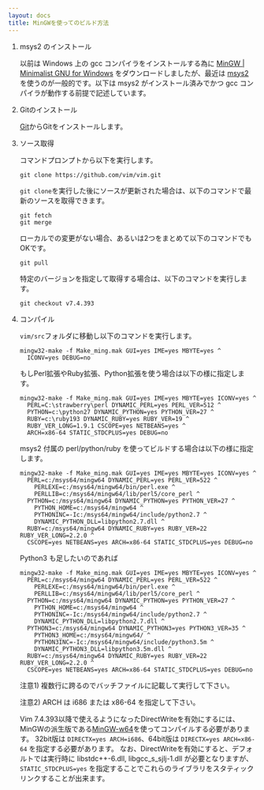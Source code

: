 ```yaml
---
layout: docs
title: MinGWを使ってのビルド方法
---
```


1.  msys2 のインストール

    以前は Windows 上の gcc コンパイラをインストールする為に [MinGW \| Minimalist GNU for Windows](http://www.mingw.org/) をダウンロードしましたが、最近は <a href="https://msys2.github.io/">msys2</a> を使うのが一般的です。以下は msys2 がインストール済みでかつ gcc コンパイラが動作する前提で記述しています。

2.  Gitのインストール

    [Git](https://git-scm.com/)からGitをインストールします。

3.  ソース取得

    コマンドプロンプトから以下を実行します。

        git clone https://github.com/vim/vim.git

    `git clone`を実行した後にソースが更新された場合は、以下のコマンドで最新のソースを取得できます。

        git fetch
        git merge

    ローカルでの変更がない場合、あるいは2つをまとめて以下のコマンドでもOKです。

        git pull

    特定のバージョンを指定して取得する場合は、以下のコマンドを実行します。

        git checkout v7.4.393

4.  コンパイル

    `vim/src`フォルダに移動し以下のコマンドを実行します。

        mingw32-make -f Make_ming.mak GUI=yes IME=yes MBYTE=yes ^
          ICONV=yes DEBUG=no

    もしPerl拡張やRuby拡張、Python拡張を使う場合は以下の様に指定します。

        mingw32-make -f Make_ming.mak GUI=yes IME=yes MBYTE=yes ICONV=yes ^
          PERL=C:\strawberry\perl DYNAMIC_PERL=yes PERL_VER=512 ^
          PYTHON=c:\python27 DYNAMIC_PYTHON=yes PYTHON_VER=27 ^
          RUBY=c:\ruby193 DYNAMIC_RUBY=yes RUBY_VER=19 ^
          RUBY_VER_LONG=1.9.1 CSCOPE=yes NETBEANS=yes ^
          ARCH=x86-64 STATIC_STDCPLUS=yes DEBUG=no

    msys2 付属の perl/python/ruby を使ってビルドする場合は以下の様に指定します。

        mingw32-make -f Make_ming.mak GUI=yes IME=yes MBYTE=yes ICONV=yes ^
          PERL=c:/msys64/mingw64 DYNAMIC_PERL=yes PERL_VER=522 ^
            PERLEXE=c:/msys64/mingw64/bin/perl.exe ^
            PERLLIB=c:/msys64/mingw64/lib/perl5/core_perl ^
          PYTHON=c:/msys64/mingw64 DYNAMIC_PYTHON=yes PYTHON_VER=27 ^
            PYTHON_HOME=c:/msys64/mingw64 ^
            PYTHONINC=-Ic:/msys64/mingw64/include/python2.7 ^
            DYNAMIC_PYTHON_DLL=libpython2.7.dll ^
          RUBY=c:/msys64/mingw64 DYNAMIC_RUBY=yes RUBY_VER=22 RUBY_VER_LONG=2.2.0 ^
          CSCOPE=yes NETBEANS=yes ARCH=x86-64 STATIC_STDCPLUS=yes DEBUG=no

    Python3 も足したいのであれば

        mingw32-make -f Make_ming.mak GUI=yes IME=yes MBYTE=yes ICONV=yes ^
          PERL=c:/msys64/mingw64 DYNAMIC_PERL=yes PERL_VER=522 ^
            PERLEXE=c:/msys64/mingw64/bin/perl.exe ^
            PERLLIB=c:/msys64/mingw64/lib/perl5/core_perl ^
          PYTHON=c:/msys64/mingw64 DYNAMIC_PYTHON=yes PYTHON_VER=27 ^
            PYTHON_HOME=c:/msys64/mingw64 ^
            PYTHONINC=-Ic:/msys64/mingw64/include/python2.7 ^
            DYNAMIC_PYTHON_DLL=libpython2.7.dll ^
          PYTHON3=c:/msys64/mingw64 DYNAMIC_PYTHON3=yes PYTHON3_VER=35 ^
            PYTHON3_HOME=c:/msys64/mingw64/ ^
            PYTHON3INC=-Ic:/msys64/mingw64/include/python3.5m ^
            DYNAMIC_PYTHON3_DLL=libpython3.5m.dll ^
          RUBY=c:/msys64/mingw64 DYNAMIC_RUBY=yes RUBY_VER=22 RUBY_VER_LONG=2.2.0 ^
          CSCOPE=yes NETBEANS=yes ARCH=x86-64 STATIC_STDCPLUS=yes DEBUG=no

    注意1) 複数行に跨るのでバッチファイルに記載して実行して下さい。

    注意2) ARCH は i686 または x86-64 を指定して下さい。

    Vim 7.4.393以降で使えるようになったDirectWriteを有効にするには、MinGWの派生版である[MinGW-w64](http://mingw-w64.sourceforge.net/)を使ってコンパイルする必要があります。
    32bit版は `DIRECTX=yes ARCH=i686`、64bit版は `DIRECTX=yes ARCH=x86-64` を指定する必要があります。
    なお、DirectWriteを有効にすると、デフォルトでは実行時に libstdc++-6.dll, libgcc\_s\_sjlj-1.dll が必要となりますが、`STATIC_STDCPLUS=yes` を指定することでこれらのライブラリをスタティックリンクすることが出来ます。
